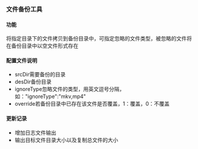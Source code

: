 ### 文件备份工具

#### 功能

将指定目录下的文件拷贝到备份目录中，可指定忽略的文件类型，被忽略的文件将在备份目录中以空文件形式存在

#### 配置文件说明

- srcDir需要备份的目录
- desDir备份目录
- ignoreType忽略文件的类型，用英文逗号分隔，如："ignoreType":"mkv,mp4"
- override若备份目录中已存在该文件是否覆盖，1：覆盖，0：不覆盖

#### 更新记录
- 增加日志文件输出
- 输出目标文件目录大小以及复制总文件的大小